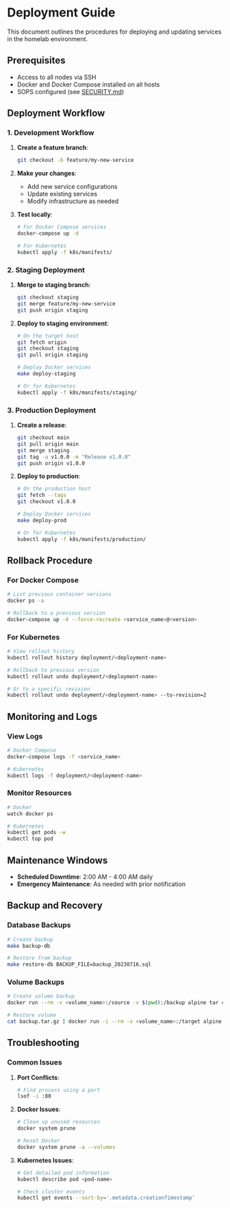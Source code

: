 # Deployment Guide

This document outlines the procedures for deploying and updating services in the homelab environment.

## Prerequisites

- Access to all nodes via SSH
- Docker and Docker Compose installed on all hosts
- SOPS configured (see [SECURITY.md](SECURITY.md))

## Deployment Workflow

### 1. Development Workflow

1. **Create a feature branch**:
   ```bash
   git checkout -b feature/my-new-service
   ```

2. **Make your changes**:
   - Add new service configurations
   - Update existing services
   - Modify infrastructure as needed

3. **Test locally**:
   ```bash
   # For Docker Compose services
   docker-compose up -d
   
   # For Kubernetes
   kubectl apply -f k8s/manifests/
   ```

### 2. Staging Deployment

1. **Merge to staging branch**:
   ```bash
   git checkout staging
   git merge feature/my-new-service
   git push origin staging
   ```

2. **Deploy to staging environment**:
   ```bash
   # On the target host
   git fetch origin
   git checkout staging
   git pull origin staging
   
   # Deploy Docker services
   make deploy-staging
   
   # Or for Kubernetes
   kubectl apply -f k8s/manifests/staging/
   ```

### 3. Production Deployment

1. **Create a release**:
   ```bash
   git checkout main
   git pull origin main
   git merge staging
   git tag -a v1.0.0 -m "Release v1.0.0"
   git push origin v1.0.0
   ```

2. **Deploy to production**:
   ```bash
   # On the production host
   git fetch --tags
   git checkout v1.0.0
   
   # Deploy Docker services
   make deploy-prod
   
   # Or for Kubernetes
   kubectl apply -f k8s/manifests/production/
   ```

## Rollback Procedure

### For Docker Compose

```bash
# List previous container versions
docker ps -a

# Rollback to a previous version
docker-compose up -d --force-recreate <service_name>@<version>
```

### For Kubernetes

```bash
# View rollout history
kubectl rollout history deployment/<deployment-name>

# Rollback to previous version
kubectl rollout undo deployment/<deployment-name>

# Or to a specific revision
kubectl rollout undo deployment/<deployment-name> --to-revision=2
```

## Monitoring and Logs

### View Logs

```bash
# Docker Compose
docker-compose logs -f <service_name>

# Kubernetes
kubectl logs -f deployment/<deployment-name>
```

### Monitor Resources

```bash
# Docker
watch docker ps

# Kubernetes
kubectl get pods -w
kubectl top pod
```

## Maintenance Windows

- **Scheduled Downtime**: 2:00 AM - 4:00 AM daily
- **Emergency Maintenance**: As needed with prior notification

## Backup and Recovery

### Database Backups

```bash
# Create backup
make backup-db

# Restore from backup
make restore-db BACKUP_FILE=backup_20230716.sql
```

### Volume Backups

```bash
# Create volume backup
docker run --rm -v <volume_name>:/source -v $(pwd):/backup alpine tar czf /backup/backup.tar.gz -C /source .

# Restore volume
cat backup.tar.gz | docker run -i --rm -v <volume_name>:/target alpine tar xzf - -C /target
```

## Troubleshooting

### Common Issues

1. **Port Conflicts**:
   ```bash
   # Find process using a port
   lsof -i :80
   ```

2. **Docker Issues**:
   ```bash
   # Clean up unused resources
   docker system prune
   
   # Reset Docker
   docker system prune -a --volumes
   ```

3. **Kubernetes Issues**:
   ```bash
   # Get detailed pod information
   kubectl describe pod <pod-name>
   
   # Check cluster events
   kubectl get events --sort-by='.metadata.creationTimestamp'
   ```
